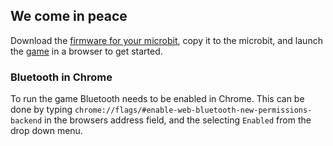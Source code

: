 ## We come in peace

Download the [firmware for your microbit](https://github.com/drogue-iot/drogueroids/releases), copy it to the microbit, and launch the [game](https://drogue-iot.github.io/drogueroids/) in a browser to get started.

### Bluetooth in Chrome

To run the game Bluetooth needs to be enabled in Chrome. This can be done by
typing `chrome://flags/#enable-web-bluetooth-new-permissions-backend` in the
browsers address field, and the selecting `Enabled` from the drop down
menu.
